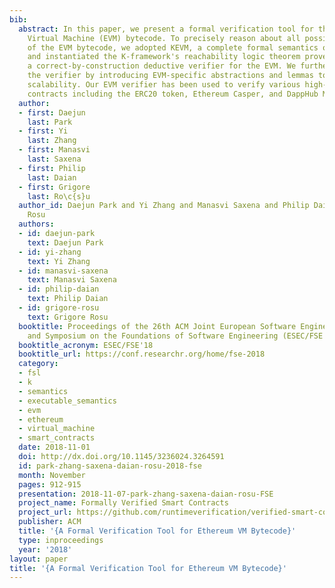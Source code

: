 ```yaml
---
bib:
  abstract: In this paper, we present a formal verification tool for the Ethereum
    Virtual Machine (EVM) bytecode. To precisely reason about all possible behaviors
    of the EVM bytecode, we adopted KEVM, a complete formal semantics of the EVM,
    and instantiated the K-framework's reachability logic theorem prover to generate
    a correct-by-construction deductive verifier for the EVM. We further optimized
    the verifier by introducing EVM-specific abstractions and lemmas to improve its
    scalability. Our EVM verifier has been used to verify various high-profile smart
    contracts including the ERC20 token, Ethereum Casper, and DappHub MakerDAO contracts.
  author:
  - first: Daejun
    last: Park
  - first: Yi
    last: Zhang
  - first: Manasvi
    last: Saxena
  - first: Philip
    last: Daian
  - first: Grigore
    last: Ro\c{s}u
  author_id: Daejun Park and Yi Zhang and Manasvi Saxena and Philip Daian and Grigore
    Rosu
  authors:
  - id: daejun-park
    text: Daejun Park
  - id: yi-zhang
    text: Yi Zhang
  - id: manasvi-saxena
    text: Manasvi Saxena
  - id: philip-daian
    text: Philip Daian
  - id: grigore-rosu
    text: Grigore Rosu
  booktitle: Proceedings of the 26th ACM Joint European Software Engineering Conference
    and Symposium on the Foundations of Software Engineering (ESEC/FSE'18)
  booktitle_acronym: ESEC/FSE'18
  booktitle_url: https://conf.researchr.org/home/fse-2018
  category:
  - fsl
  - k
  - semantics
  - executable_semantics
  - evm
  - ethereum
  - virtual_machine
  - smart_contracts
  date: 2018-11-01
  doi: http://dx.doi.org/10.1145/3236024.3264591
  id: park-zhang-saxena-daian-rosu-2018-fse
  month: November
  pages: 912-915
  presentation: 2018-11-07-park-zhang-saxena-daian-rosu-FSE
  project_name: Formally Verified Smart Contracts
  project_url: https://github.com/runtimeverification/verified-smart-contracts/
  publisher: ACM
  title: '{A Formal Verification Tool for Ethereum VM Bytecode}'
  type: inproceedings
  year: '2018'
layout: paper
title: '{A Formal Verification Tool for Ethereum VM Bytecode}'
---
```

